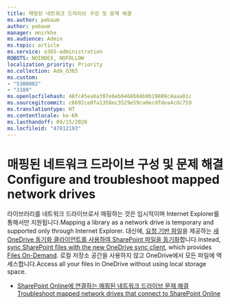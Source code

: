 ```yaml
---
title: 매핑된 네트워크 드라이브 구성 및 문제 해결
ms.author: pebaum
author: pebaum
manager: mnirkhe
ms.audience: Admin
ms.topic: article
ms.service: o365-administration
ROBOTS: NOINDEX, NOFOLLOW
localization_priority: Priority
ms.collection: Adm_O365
ms.custom:
- "5300002"
- "3180"
ms.openlocfilehash: 48fc45ea6a307e6eb6468b04b0b19889c4aaa01c
ms.sourcegitcommit: c6692ce0fa1358ec3529e59ca0ecdfdea4cdc759
ms.translationtype: HT
ms.contentlocale: ko-KR
ms.lasthandoff: 09/15/2020
ms.locfileid: "47812193"
---
```

# <a name="configure-and-troubleshoot-mapped-network-drives"></a><span data-ttu-id="b6c2e-102">매핑된 네트워크 드라이브 구성 및 문제 해결</span><span class="sxs-lookup"><span data-stu-id="b6c2e-102">Configure and troubleshoot mapped network drives</span></span>

<span data-ttu-id="b6c2e-103">라이브러리를 네트워크 드라이브로서 매핑하는 것은 임시적이며 Internet Explorer를 통해서만 지원됩니다.</span><span class="sxs-lookup"><span data-stu-id="b6c2e-103">Mapping a library as a network drive is temporary and supported only through Internet Explorer.</span></span> <span data-ttu-id="b6c2e-104">대신에, [요청 기반 파일](https://support.office.com/article/0e6860d3-d9f3-4971-b321-7092438fb38e)을 제공하는 [새 OneDrive 동기화 클라이언트를 사용하여 SharePoint 파일을 동기화](https://support.office.com/article/6de9ede8-5b6e-4503-80b2-6190f3354a88)합니다.</span><span class="sxs-lookup"><span data-stu-id="b6c2e-104">Instead, [sync SharePoint files with the new OneDrive sync client](https://support.office.com/article/6de9ede8-5b6e-4503-80b2-6190f3354a88), which provides [Files On-Demand](https://support.office.com/article/0e6860d3-d9f3-4971-b321-7092438fb38e).</span></span> <span data-ttu-id="b6c2e-105">로컬 저장소 공간을 사용하지 않고 OneDrive에서 모든 파일에 액세스합니다.</span><span class="sxs-lookup"><span data-stu-id="b6c2e-105">Access all your files in OneDrive without using local storage space.</span></span>

- [<span data-ttu-id="b6c2e-106">SharePoint Online에 연결하는 매핑된 네트워크 드라이브 문제 해결</span><span class="sxs-lookup"><span data-stu-id="b6c2e-106">Troubleshoot mapped network drives that connect to SharePoint Online</span></span>](https://docs.microsoft.com/sharepoint/support/administration/troubleshoot-mapped-network-drives)
